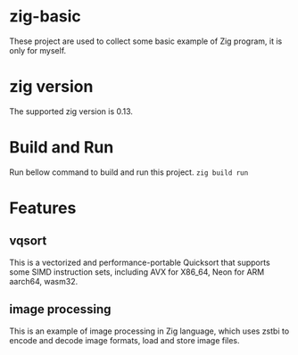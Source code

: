 # zig-basic
These project are used to collect some basic example of Zig program, it is only for myself.

# zig version
The supported zig version is 0.13.

# Build and Run
Run bellow command to build and run this project.
`zig build run`

# Features
## vqsort
This is a vectorized and performance-portable Quicksort that supports some SIMD instruction sets, including AVX for X86_64, Neon for ARM aarch64, wasm32.

## image processing
This is an example of image processing in Zig language, which uses zstbi to encode and decode image formats, load and store image files. 
